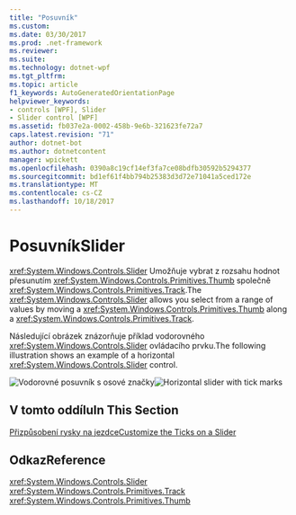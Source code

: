 ```yaml
---
title: "Posuvník"
ms.custom: 
ms.date: 03/30/2017
ms.prod: .net-framework
ms.reviewer: 
ms.suite: 
ms.technology: dotnet-wpf
ms.tgt_pltfrm: 
ms.topic: article
f1_keywords: AutoGeneratedOrientationPage
helpviewer_keywords:
- controls [WPF], Slider
- Slider control [WPF]
ms.assetid: fb037e2a-0002-458b-9e6b-321623fe72a7
caps.latest.revision: "71"
author: dotnet-bot
ms.author: dotnetcontent
manager: wpickett
ms.openlocfilehash: 0390a8c19cf14ef3fa7ce08bdfb30592b5294377
ms.sourcegitcommit: bd1ef61f4bb794b25383d3d72e71041a5ced172e
ms.translationtype: MT
ms.contentlocale: cs-CZ
ms.lasthandoff: 10/18/2017
---
```

# <a name="slider"></a><span data-ttu-id="f4370-102">Posuvník</span><span class="sxs-lookup"><span data-stu-id="f4370-102">Slider</span></span>
<span data-ttu-id="f4370-103"><xref:System.Windows.Controls.Slider> Umožňuje vybrat z rozsahu hodnot přesunutím <xref:System.Windows.Controls.Primitives.Thumb> společně <xref:System.Windows.Controls.Primitives.Track>.</span><span class="sxs-lookup"><span data-stu-id="f4370-103">The <xref:System.Windows.Controls.Slider> allows you select from a range of values by moving a <xref:System.Windows.Controls.Primitives.Thumb> along a <xref:System.Windows.Controls.Primitives.Track>.</span></span>  
  
 <span data-ttu-id="f4370-104">Následující obrázek znázorňuje příklad vodorovného <xref:System.Windows.Controls.Slider> ovládacího prvku.</span><span class="sxs-lookup"><span data-stu-id="f4370-104">The following illustration shows an example of a horizontal <xref:System.Windows.Controls.Slider> control.</span></span>  
  
 <span data-ttu-id="f4370-105">![Vodorovné posuvník s osové značky](../../../../docs/framework/wpf/controls/media/ss-ctl-hslider-ticks.png "SS_CTL_hslider_ticks")</span><span class="sxs-lookup"><span data-stu-id="f4370-105">![Horizontal slider with tick marks](../../../../docs/framework/wpf/controls/media/ss-ctl-hslider-ticks.png "SS_CTL_hslider_ticks")</span></span>  
  
## <a name="in-this-section"></a><span data-ttu-id="f4370-106">V tomto oddílu</span><span class="sxs-lookup"><span data-stu-id="f4370-106">In This Section</span></span>  
 [<span data-ttu-id="f4370-107">Přizpůsobení rysky na jezdce</span><span class="sxs-lookup"><span data-stu-id="f4370-107">Customize the Ticks on a Slider</span></span>](../../../../docs/framework/wpf/controls/how-to-customize-the-ticks-on-a-slider.md)  
  
## <a name="reference"></a><span data-ttu-id="f4370-108">Odkaz</span><span class="sxs-lookup"><span data-stu-id="f4370-108">Reference</span></span>  
 <xref:System.Windows.Controls.Slider>  
  <xref:System.Windows.Controls.Primitives.Track>  
  <xref:System.Windows.Controls.Primitives.Thumb>
